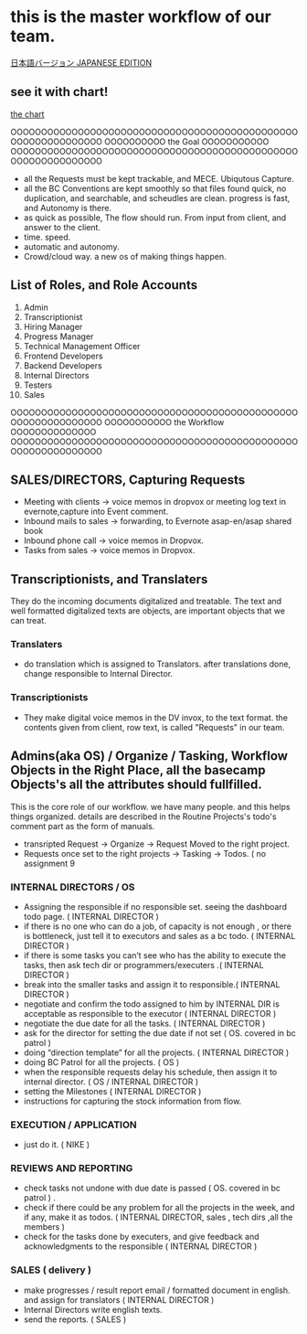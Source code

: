 # this is the master workflow of our team. 
[日本語バージョン JAPANESE EDITION](https://github.com/toukubo/new_os/blob/master/readme.ja.md)

## see it with chart!
[the chart](http://cl.ly/3M0M2Y0W2o0X0G1w120m)

OOOOOOOOOOOOOOOOOOOOOOOOOOOOOOOOOOOOOOOOOOOOOOOOOOOOOOOOOOOOOO
OOOOOOOOOO                the Goal                 OOOOOOOOOOO
OOOOOOOOOOOOOOOOOOOOOOOOOOOOOOOOOOOOOOOOOOOOOOOOOOOOOOOOOOOOOO

- all the Requests must be kept trackable, and MECE. Ubiqutous Capture.
- all the BC Conventions are kept smoothly so that files found quick, no duplication, and searchable, and scheudles are clean. progress is fast, and Autonomy is there.
- as quick as possible, The flow should run. From input from client, and answer to the client.
- time. speed.
- automatic and autonomy. 
- Crowd/cloud way. a new os of making things happen.


## List of Roles, and Role Accounts

1. Admin
2. Transcriptionist
3. Hiring Manager
4. Progress Manager
5. Technical Management Officer
6. Frontend Developers
7. Backend Developers
8. Internal Directors
9. Testers
10. Sales




OOOOOOOOOOOOOOOOOOOOOOOOOOOOOOOOOOOOOOOOOOOOOOOOOOOOOOOOOOOOOO
OOOOOOOOOOO               the Workflow          OOOOOOOOOOOOOO
OOOOOOOOOOOOOOOOOOOOOOOOOOOOOOOOOOOOOOOOOOOOOOOOOOOOOOOOOOOOOO

## SALES/DIRECTORS, Capturing Requests
  - Meeting with clients -> voice memos in dropvox or meeting log  text in evernote,capture into Event comment.
  - Inbound mails to sales -> forwarding, to Evernote asap-en/asap shared book
  - Inbound phone call -> voice memos in Dropvox.
  - Tasks from sales  -> voice memos in Dropvox.

## Transcriptionists, and Translaters

They do the incoming documents digitalized and treatable.
The text and well formatted digitalized texts are objects, are important objects that we can treat. 

### Translaters
- do translation which is assigned to Translators. after translations done, change responsible to Internal Director.

### Transcriptionists
- They make digital voice memos in the DV invox, to the text format. the contents given from client, row text, is called "Requests" in our team. 

## Admins(aka OS) / Organize / Tasking, Workflow Objects in the Right Place, all the basecamp Objects's all the attributes should fullfilled. 

This is the core role of our workflow. we have many people. and this helps things organized. 
details are described in the Routine Projects's todo's comment part as the form of manuals.
- transripted Request -> Organize -> Request Moved to the right project. 
- Requests once set to the right projects -> Tasking -> Todos. ( no assignment 9 


### INTERNAL DIRECTORS / OS

- Assigning the responsible if no responsible set. seeing the dashboard todo page. ( INTERNAL DIRECTOR )
- if there is no one who can do a job, of capacity is not enough , or there is bottleneck, just tell it to executors and sales as a bc todo.  ( INTERNAL DIRECTOR )
- if there is some tasks you can’t see who has the ability to execute the tasks, then ask tech dir or programmers/executers .( INTERNAL DIRECTOR )
- break into the smaller tasks and assign it to responsible.( INTERNAL DIRECTOR )
- negotiate and confirm the todo assigned to him by INTERNAL DIR is acceptable as responsible to the executor ( INTERNAL DIRECTOR )
- negotiate the due date for all the tasks. ( INTERNAL DIRECTOR )
- ask for the director for setting the due date if not set ( OS. covered  in bc patrol )
- doing “direction template” for all the projects. ( INTERNAL DIRECTOR )
- doing BC Patrol for all the projects. ( OS )
- when the responsible requests delay his schedule, then assign it to internal director. ( OS  / INTERNAL DIRECTOR )
- setting the Milestones ( INTERNAL DIRECTOR )
- instructions for capturing the stock information from flow.

### EXECUTION / APPLICATION

- just do it. ( NIKE  )

### REVIEWS AND REPORTING
- check tasks not undone with due date is passed ( OS. covered  in bc patrol )  .
- check if there could be any problem for all the projects in the week, and if any, make it as todos. ( INTERNAL DIRECTOR, sales , tech dirs ,all the members )
- check for the tasks done by executers, and give feedback and acknowledgments to the responsible ( INTERNAL DIRECTOR )


### SALES ( delivery ) 
- make progresses / result report email / formatted document in english. and assign for translators ( INTERNAL DIRECTOR )
- Internal Directors write english texts.
- send the reports. ( SALES )






